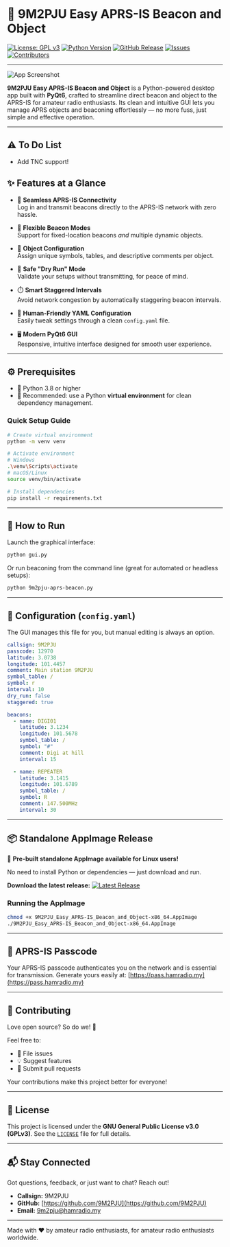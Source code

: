 # 🚀 9M2PJU Easy APRS-IS Beacon and Object

[![License: GPL v3](https://img.shields.io/badge/License-GPLv3-blue.svg)](https://opensource.org/licenses/GPL-3.0) 
[![Python Version](https://img.shields.io/badge/python-3.8%2B-blue.svg)](https://www.python.org/downloads/)
[![GitHub Release](https://img.shields.io/github/v/release/9M2PJU/9M2PJU-Easy-APRS-IS-Beacon-and-Object)](https://github.com/9M2PJU/9M2PJU-Easy-APRS-IS-Beacon-and-Object/releases/latest)
[![Issues](https://img.shields.io/github/issues/9M2PJU/9M2PJU-Easy-APRS-IS-Beacon-and-Object)](https://github.com/9M2PJU/9M2PJU-Easy-APRS-IS-Beacon-and-Object/issues)
[![Contributors](https://img.shields.io/github/contributors/9M2PJU/9M2PJU-Easy-APRS-IS-Beacon-and-Object)](https://github.com/9M2PJU/9M2PJU-Easy-APRS-IS-Beacon-and-Object/graphs/contributors)

---

![App Screenshot](https://github.com/user-attachments/assets/59aa861c-8867-499f-8e91-cc7a18de4d91)

**9M2PJU Easy APRS-IS Beacon and Object** is a Python-powered desktop app built with **PyQt6**, crafted to streamline direct beacon and object to the APRS-IS for amateur radio enthusiasts. Its clean and intuitive GUI lets you manage APRS objects and beaconing effortlessly — no more fuss, just simple and effective operation.

---

## ⚠️ To Do List

- Add TNC support!

## ✨ Features at a Glance

- 🚀 **Seamless APRS-IS Connectivity**  
  Log in and transmit beacons directly to the APRS-IS network with zero hassle.

- 📍 **Flexible Beacon Modes**  
  Support for fixed-location beacons *and* multiple dynamic objects.

- 🎨 **Object Configuration**  
  Assign unique symbols, tables, and descriptive comments per object.

- 🛑 **Safe "Dry Run" Mode**  
  Validate your setups without transmitting, for peace of mind.

- ⏱️ **Smart Staggered Intervals**  
  Avoid network congestion by automatically staggering beacon intervals.

- 📝 **Human-Friendly YAML Configuration**  
  Easily tweak settings through a clean `config.yaml` file.

- 🖥️ **Modern PyQt6 GUI**  
  Responsive, intuitive interface designed for smooth user experience.

---

## ⚙️ Prerequisites

- 🐍 Python 3.8 or higher  
- 🔧 Recommended: use a Python **virtual environment** for clean dependency management.

### Quick Setup Guide

```bash
# Create virtual environment
python -m venv venv

# Activate environment
# Windows
.\venv\Scripts\activate
# macOS/Linux
source venv/bin/activate

# Install dependencies
pip install -r requirements.txt
````

---

## 🚀 How to Run

Launch the graphical interface:

```bash
python gui.py
```

Or run beaconing from the command line (great for automated or headless setups):

```bash
python 9m2pju-aprs-beacon.py
```

---

## 📝 Configuration (`config.yaml`)

The GUI manages this file for you, but manual editing is always an option.

```yaml
callsign: 9M2PJU
passcode: 12970
latitude: 3.0738
longitude: 101.4457
comment: Main station 9M2PJU
symbol_table: /
symbol: r
interval: 10
dry_run: false
staggered: true

beacons:
  - name: DIGI01
    latitude: 3.1234
    longitude: 101.5678
    symbol_table: /
    symbol: "#"
    comment: Digi at hill
    interval: 15

  - name: REPEATER
    latitude: 3.1415
    longitude: 101.6789
    symbol_table: /
    symbol: R
    comment: 147.500MHz
    interval: 30
```

---

## 📦 Standalone AppImage Release

🎉 **Pre-built standalone AppImage available for Linux users!**

No need to install Python or dependencies — just download and run.

**Download the latest release:**
[![Latest Release](https://img.shields.io/github/v/release/9M2PJU/9M2PJU-Easy-APRS-IS-Beacon-and-Object?label=Download%20AppImage)](https://github.com/9M2PJU/9M2PJU-Easy-APRS-IS-Beacon-and-Object/releases/latest)

### Running the AppImage

```bash
chmod +x 9M2PJU_Easy_APRS-IS_Beacon_and_Object-x86_64.AppImage
./9M2PJU_Easy_APRS-IS_Beacon_and_Object-x86_64.AppImage
```

---

## 🔐 APRS-IS Passcode

Your APRS-IS passcode authenticates you on the network and is essential for transmission. Generate yours easily at:
[https://pass.hamradio.my](https://pass.hamradio.my)

---

## 🤝 Contributing

Love open source? So do we! 🚀

Feel free to:

* 🐞 File issues
* 💡 Suggest features
* 🔧 Submit pull requests

Your contributions make this project better for everyone!

---

## 📄 License

This project is licensed under the **GNU General Public License v3.0 (GPLv3)**.
See the [`LICENSE`](LICENSE) file for full details.

---

## 📬 Stay Connected

Got questions, feedback, or just want to chat? Reach out!

* **Callsign:** 9M2PJU
* **GitHub:** [https://github.com/9M2PJU](https://github.com/9M2PJU)
* **Email:** [9m2pju@hamradio.my](mailto:9m2pju@hamradio.my)

---

Made with ❤️ by amateur radio enthusiasts, for amateur radio enthusiasts worldwide.
